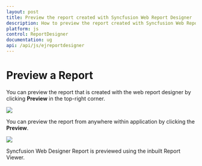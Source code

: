 ```yaml
---
layout: post
title: Preview the report created with Syncfusion Web Report Designer
description: How to preview the report created with Syncfusion Web Report Designer
platform: js
control: ReportDesigner
documentation: ug
api: /api/js/ejreportdesigner
---
```


# Preview a Report

You can preview the report that is created with the web report designer by clicking **Preview** in the top-right corner.

![](images/Preview-Button-Server.png)

You can preview the report from anywhere within application by clicking the **Preview**.

![](images/Preview-Final-image.png)

Syncfusion Web Designer Report is previewed using the inbuilt Report Viewer.
